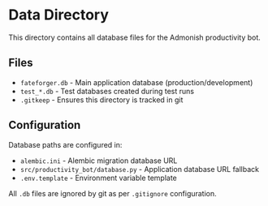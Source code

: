 # Data Directory

This directory contains all database files for the Admonish productivity bot.

## Files

- `fateforger.db` - Main application database (production/development)
- `test_*.db` - Test databases created during test runs
- `.gitkeep` - Ensures this directory is tracked in git

## Configuration

Database paths are configured in:
- `alembic.ini` - Alembic migration database URL
- `src/productivity_bot/database.py` - Application database URL fallback
- `.env.template` - Environment variable template

All `.db` files are ignored by git as per `.gitignore` configuration.
